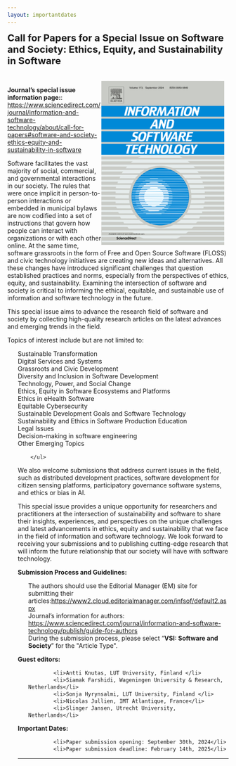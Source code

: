 ```yaml
---
layout: importantdates
---
```


<b style="font-size: 22px" id="SpecialIsuse">Call for Papers for a Special Issue on Software and Society: Ethics, Equity, and Sustainability in Software</b>

<br>


<img src="/assets/images/journal.PNG" alt="" style="float: right; margin-right: 10px;">

<b>Journal’s special issue information page:</b>: <a href="https://www.sciencedirect.com/journal/information-and-software-technology/about/call-for-papers#software-and-society-ethics-equity-and-sustainability-in-software" target="_blank">https://www.sciencedirect.com/journal/information-and-software-technology/about/call-for-papers#software-and-society-ethics-equity-and-sustainability-in-software</a>


Software facilitates the vast majority of social, commercial, and governmental interactions in our society. The rules that were once implicit in person-to-person interactions or embedded in municipal bylaws are now codified into a set of instructions that govern how people can interact with organizations or with each other online. At the same time, software grassroots in the form of Free and Open Source Software (FLOSS) and civic technology initiatives are creating new ideas and alternatives. All these changes have introduced significant challenges that question established practices and norms, especially from the perspectives of ethics, equity, and sustainability. Examining the intersection of software and society is critical to informing the ethical, equitable, and sustainable use of information and software technology in the future.

This special issue aims to advance the research field of software and society by collecting high-quality research articles on the latest advances and emerging trends in the field.

Topics of interest include but are not limited to:

<ul style="list-style: none;">
            <li>Sustainable Transformation</li>
            <li>Digital Services and Systems</li>
            <li>Grassroots and Civic Development</li>
            <li>Diversity and Inclusion in Software Development</li>
            <li>Technology, Power, and Social Change</li>
            <li>Ethics, Equity in Software Ecosystems and Platforms</li>
            <li>Ethics in eHealth Software</li>
            <li>Equitable Cybersecurity</li>
            <li>Sustainable Development Goals and Software Technology</li>
            <li>Sustainability and Ethics in Software Production Education</li>
            <li>Legal Issues</li>
            <li>Decision-making in software engineering</li>
            <li>Other Emerging Topics</li>


        </ul>   

We also welcome submissions that address current issues in the field, such as distributed development practices, software development for citizen sensing platforms, participatory governance software systems, and ethics or bias in AI.

This special issue provides a unique opportunity for researchers and practitioners at the intersection of sustainability and software to share their insights, experiences, and perspectives on the unique challenges and latest advancements in ethics, equity and sustainability that we face in the field of information and software technology. We look forward to receiving your submissions and to publishing cutting-edge research that will inform the future relationship that our society will have with software technology.

<b> Submission Process and Guidelines:</b>

<ul style="list-style: none;">
            
<li>The authors should use the Editorial Manager (EM) site for submitting their articles:<a href="https://www2.cloud.editorialmanager.com/infsof/default2.aspx" target="_blank">https://www2.cloud.editorialmanager.com/infsof/default2.aspx</a></li>

<li>Journal’s information for authors: <a href="https://www.sciencedirect.com/journal/information-and-software-technology/publish/guide-for-authors" target="_blank">https://www.sciencedirect.com/journal/information-and-software-technology/publish/guide-for-authors</a></li>

<li>During the submission process, please select “<b>VSI: Software and Society</b>” for the "Article Type".</li>
</ul> 

<b> Guest editors: </b>

<ul style="list-style: none;">
  
            <li>Antti Knutas, LUT University, Finland </li>
            <li>Siamak Farshidi, Wageningen University & Research, Netherlands</li>
            <li>Sonja Hyrynsalmi, LUT University, Finland </li>
            <li>Nicolas Jullien, IMT Atlantique, France</li>
            <li>Slinger Jansen, Utrecht University, Netherlands</li>
  
</ul>   

<b> Important Dates: </b>

<ul style="list-style: none;">
  
            <li>Paper submission opening: September 30th, 2024</li>
            <li>Paper submission deadline: February 14th, 2025</li>
</ul>   



        
                 

<hr>





